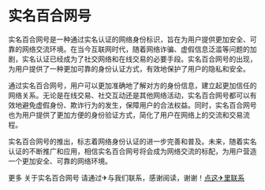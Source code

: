 # 实名百合网号

实名百合网号是一种通过实名认证的网络身份标识，旨在为用户提供更加安全、可靠的网络交流环境。在当今互联网时代，随着网络诈骗、虚假信息泛滥等问题的加剧，实名认证已经成为了社交网络和在线交易的必要手段。实名百合网号的出现，为用户提供了一种更加可靠的身份认证方式，有效地保护了用户的隐私和安全。

通过实名百合网号，用户可以更加准确地了解对方的身份信息，建立起更加信任的网络关系。无论是在线交易、社交互动还是其他网络活动，实名百合网号都可以有效地避免虚假身份、欺诈行为的发生，保障用户的合法权益。同时，实名百合网号也为用户提供了更加方便的身份验证方式，简化了用户在网络上的交流和交易流程。

实名百合网号的推出，标志着网络身份认证的进一步完善和普及。未来，随着实名认证的不断推广和应用，相信实名百合网号将会成为网络交流的标配，为用户营造一个更加安全、可靠的网络环境。

更多 关于实名百合网号 请通过✈与我们联系，感谢阅读，谢谢！[点这✈里联系](https://ww.k02.cc)
